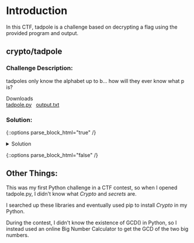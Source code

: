 # Introduction

In this CTF, tadpole is a challenge based on decrypting a flag using the provided program and output.

## crypto/tadpole

### Challenge Description:

tadpoles only know the alphabet up to b... how will they ever know what p is?

Downloads<br>
[tadpole.py](https://static.cor.team/uploads/410646a89dc6c5f347fa3b576b4257e70fa58de60a4e50ba4b95ad208690f908/tadpole.py) &nbsp; [output.txt](https://static.cor.team/uploads/ddf6fc92767703c2a8f09d40cf3ef1a30c669a6e02efabae69027ca348b01ec7/output.txt)

### Solution:

{::options parse_block_html="true" /}

<details>
<summary>Solution</summary>

<details>
<summary>First</summary>

Examine the Python file _tadpole.py_

Three methods were imported at the start.
```python
from Crypto.Util.number import bytes_to_long, isPrime
from secrets import randbelow
```

The flag.txt content is converted from $bytes$ to $long$ and assigned to the variable $p$.<br>
The `assert` then tells us that $p$ is a prime number.
```python
p = bytes_to_long(open("flag.txt", "rb").read())
assert isPrime(p)
```

Two random numbers less than $p$ are assigned to $a$ and $b$.
```python
a = randbelow(p)
b = randbelow(p)
```

The function $f(s)$ is defined to change the parameter $s$ is some way and then return it.
```python
def f(s):
    return (a * s + b) % p
```

$a$ and $b$, along with two evaluations of $f(s)$, are printed at the end.
```python
print("a = ", a)
print("b = ", b)
print("f(31337) = ", f(31337))
print("f(f(31337)) = ", f(f(31337)))
```

</details>

<details>
<summary>Next</summary>

Before we start, write out the definition of the function $f(s)$.

$f(s) = (a \times s + b) \bmod p$

Next, we try to find a way to solve for $p$.<br>
Starting off with $f(31337)$.

1. Write $f(31337)$ in terms of $a$, $b$, and $p$:

    $(a \times 31337 + b) \bmod p = f(31337)$

2. The equation means that:

    $f(31337)$ is the remainder when $(a \times 31337 + b)$ is divided by $p$.

3. By subtracting the remainder from the dividend, the result will be divisible by the divisor: (assume $k$ is the quotient)

    $(a \times 31337 + b) - f(31337) = k \times p$

Then, moving on to $f(f(31337))$.

1. Similar to before, write $f(f(31337))$ in terms of $a$, $b$, and $p$, with $s = f(31337)$:

    $(a \times f(31337) + b) \bmod p = f(f(31337))$

2. Write it in terms of another multiple of $p$: (assume $l$ is the quotient)

    $(a \times f(31337) + b) - f(f(31337)) = l \times p$

Now, we have two equations with the left side solvable using information from _output.txt_

</details>

<details>
<summary>Solve</summary>

The two equations we got are:

$$
\begin{split}
(a \times 31337 + b) - f(31337) = k \times p \\
(a \times f(31337) + b) - f(f(31337)) = l \times p
\end{split}
$$

All variables on the left side are known in output.txt.

<details>
<summary>Output.txt</summary>

```
a =  7904681699700731398014734140051852539595806699214201704996640156917030632322659247608208994194840235514587046537148300460058962186080655943804500265088604049870276334033409850015651340974377752209566343260236095126079946537115705967909011471361527517536608234561184232228641232031445095605905800675590040729
b =  16276123569406561065481657801212560821090379741833362117064628294630146690975007397274564762071994252430611109538448562330994891595998956302505598671868738461167036849263008183930906881997588494441620076078667417828837239330797541019054284027314592321358909551790371565447129285494856611848340083448507929914
f(31337) =  52926479498929750044944450970022719277159248911867759992013481774911823190312079157541825423250020665153531167070545276398175787563829542933394906173782217836783565154742242903537987641141610732290449825336292689379131350316072955262065808081711030055841841406454441280215520187695501682433223390854051207100
f(f(31337)) =  65547980822717919074991147621216627925232640728803041128894527143789172030203362875900831296779973655308791371486165705460914922484808659375299900737148358509883361622225046840011907835671004704947767016613458301891561318029714351016012481309583866288472491239769813776978841785764693181622804797533665463949
```

</details>

<br>

Assign each number to a variable in the Python shell.

<details>
<summary>Assign Variables</summary>

```python
a =  7904681699700731398014734140051852539595806699214201704996640156917030632322659247608208994194840235514587046537148300460058962186080655943804500265088604049870276334033409850015651340974377752209566343260236095126079946537115705967909011471361527517536608234561184232228641232031445095605905800675590040729
b = 16276123569406561065481657801212560821090379741833362117064628294630146690975007397274564762071994252430611109538448562330994891595998956302505598671868738461167036849263008183930906881997588494441620076078667417828837239330797541019054284027314592321358909551790371565447129285494856611848340083448507929914
fs = 52926479498929750044944450970022719277159248911867759992013481774911823190312079157541825423250020665153531167070545276398175787563829542933394906173782217836783565154742242903537987641141610732290449825336292689379131350316072955262065808081711030055841841406454441280215520187695501682433223390854051207100
ffs = 65547980822717919074991147621216627925232640728803041128894527143789172030203362875900831296779973655308791371486165705460914922484808659375299900737148358509883361622225046840011907835671004704947767016613458301891561318029714351016012481309583866288472491239769813776978841785764693181622804797533665463949
```

</details>

<br>

After that, we just need to solve for $p$ using $k \times p$ and $l \times p$.

```python
kxp = (a * 31337 + b) - fs
lxp = (a * fs + b) - ffs
```

Since $p$ is a common factor of $k \times p$ and $l \times p$, we can get a multiple of $p$ equal to the greatest common denominator of the two values using Crypto's GCD function.

```python
from Crypto.Util.number import GCD
multP = GCD(kxp, lxp)
```

Luckily for us, this GCD is the prime $p$, and we can use Crypto's `long_to_bytes()` to get the flag.

```python
from Crypto.Util.number import long_to_bytes
print(long_to_bytes(multP).decode("utf-8"))
# corctf{1n_m4th3m4t1c5,_th3_3ucl1d14n_4lg0r1thm_1s_4n_3ff1c13nt_m3th0d_f0r_c0mput1ng_th3_GCD_0f_tw0_1nt3g3rs} <- this is flag adm
```

</details>

<details>
<summary>Flag</summary>

flag: `corctf{1n_m4th3m4t1c5,_th3_3ucl1d14n_4lg0r1thm_1s_4n_3ff1c13nt_m3th0d_f0r_c0mput1ng_th3_GCD_0f_tw0_1nt3g3rs}`

</details>

</details>

{::options parse_block_html="false" /}

## Other Things:

This was my first Python challenge in a CTF contest, so when I opened tadpole.py, I didn't know what _Crypto_ and _secrets_ are.

I searched up these libraries and eventually used pip to install _Crypto_ in my Python.

During the contest, I didn't know the existence of GCD() in Python, so I instead used an online Big Number Calculator to get the GCD of the two big numbers.